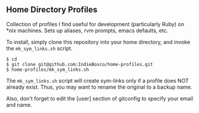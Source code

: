 ## Home Directory Profiles

Collection of profiles I find useful for development (particularly Ruby) on *nix machines.  Sets up aliases, rvm prompts, emacs defaults, etc.

To install, simply clone this repository into your home directory, and invoke the `mk_sym_links.sh` script.

    $ cd
    $ git clone git@github.com:IndieBosco/home-profiles.git
    $ home-profiles/mk_sym_links.sh

The `mk_sym_links.sh` script will create sym-links only if a profile does NOT already exist.  Thus, you may want to rename the original to a backup name.

Also, don't forget to edit the [user] section of gitconfig to specify your email and name.
